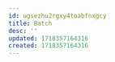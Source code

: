 ```yaml
---
id: ugsezhu2rgxy4toabfnxgcy
title: Batch
desc: ''
updated: 1718357164316
created: 1718357164316
---
```


